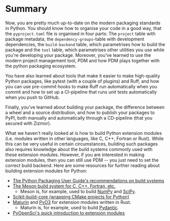 # Summary

Now, you are pretty much up-to-date on the modern packaging standards in Python.
You should know how to organise your code in a good way, that the `pyproject.toml` file is organised in four parts: The `project` table with package metadata, the `dependency-groups`-table with development dependencies, the `build-backend` table, which parametrises how to build the package and the `tool` table, which parametrises other utilities you use while you're developing your package.
Moreover, you've learned to use the modern project management tool, PDM and how PDM plays together with the python packaging ecosystem.

You have also learned about tools that make it easier to make high-quality Python packages, like pytest (with a couple of plugins) and Ruff, and how you can use pre-commit hooks to make Ruff run automatically when you commit and how to set up a CI-pipeline that runs unit tests automatically when you push to GitHub.

Finally, you've learned about building your package, the difference between a wheel and a source distribution, and how to publish your packages to PyPI, both manually and automatically through a CD-pipeline (that you secured with Zizmor).

What we haven't really looked at is how to build Python extension modules (i.e. modules written in other languages, like C, C++, Fortran or Rust).
While this can be very useful in certain circumstances, building such packages also requires knowledge about the build systems commonly used with these extension modules.
However, if you are interested in making extension modules, then you can still use PDM -- you just need to set the correct build backend.
Here are some resources for further reading about building extension modules for Python:

 - [The Python Packaging User Guide's recommendations on build systems](https://packaging.python.org/en/latest/guides/tool-recommendations/#build-backends)
 - [The Meson build system for C, C++, Fortran, etc.](https://mesonbuild.com/meson-python/)
    - Meson is, for example, used to build [NumPy](https://numpy.org) and [SciPy](https://scipy.org).
 - [Scikit-build-core (wrapping CMake projects for Python)](https://scikit-build-core.readthedocs.io/en/latest/)
 - [Maturin](https://www.maturin.rs) and [PyO3](https://github.com/PyO3/pyo3) for extension modules written in Rust.
    - Maturin is, for example, used to build [Pydantic](https://docs.pydantic.dev/latest/).
 - [PyOpenSci's quick introduction to extension modules](https://www.pyopensci.org/python-package-guide/package-structure-code/complex-python-package-builds.html)

